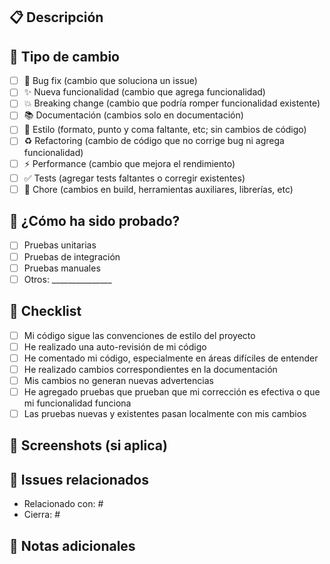 ## 📋 Descripción
<!-- Describe brevemente los cambios realizados -->

## 🔄 Tipo de cambio
<!-- Marca con una X el tipo de cambio -->
- [ ] 🐛 Bug fix (cambio que soluciona un issue)
- [ ] ✨ Nueva funcionalidad (cambio que agrega funcionalidad)
- [ ] 💥 Breaking change (cambio que podría romper funcionalidad existente)
- [ ] 📚 Documentación (cambios solo en documentación)
- [ ] 🎨 Estilo (formato, punto y coma faltante, etc; sin cambios de código)
- [ ] ♻️ Refactoring (cambio de código que no corrige bug ni agrega funcionalidad)
- [ ] ⚡ Performance (cambio que mejora el rendimiento)
- [ ] ✅ Tests (agregar tests faltantes o corregir existentes)
- [ ] 🔧 Chore (cambios en build, herramientas auxiliares, librerías, etc)

## 🧪 ¿Cómo ha sido probado?
<!-- Describe las pruebas que ejecutaste para verificar tus cambios -->
- [ ] Pruebas unitarias
- [ ] Pruebas de integración
- [ ] Pruebas manuales
- [ ] Otros: _______________

## 📝 Checklist
<!-- Marca con X todo lo que aplique -->
- [ ] Mi código sigue las convenciones de estilo del proyecto
- [ ] He realizado una auto-revisión de mi código
- [ ] He comentado mi código, especialmente en áreas difíciles de entender
- [ ] He realizado cambios correspondientes en la documentación
- [ ] Mis cambios no generan nuevas advertencias
- [ ] He agregado pruebas que prueban que mi corrección es efectiva o que mi funcionalidad funciona
- [ ] Las pruebas nuevas y existentes pasan localmente con mis cambios

## 📸 Screenshots (si aplica)
<!-- Agrega screenshots si los cambios incluyen UI o comportamiento visual -->

## 🔗 Issues relacionados
<!-- Menciona issues relacionados: "Fixes #123" o "Closes #456" -->
- Relacionado con: #
- Cierra: #

## 📌 Notas adicionales
<!-- Cualquier información adicional que quieras compartir -->
